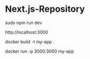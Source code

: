 # Next.js-Repository

sudo npm run dev

http://localhost:3000

docker build -t my-app .

docker run -p 3000:3000 my-app

